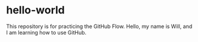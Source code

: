 # hello-world
This repository is for practicing the GitHub Flow.
Hello, my name is Will, and I am learning how to use GitHub. 

